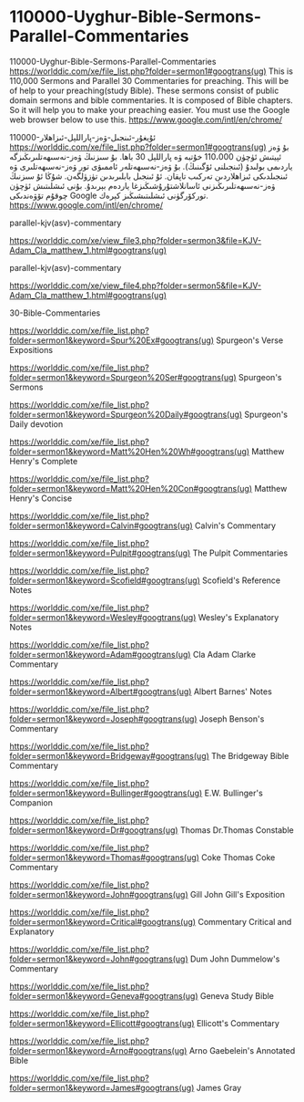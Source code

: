 # 110000-Uyghur-Bible-Sermons-Parallel-Commentaries
110000-Uyghur-Bible-Sermons-Parallel-Commentaries
https://worlddic.com/xe/file_list.php?folder=sermon1#googtrans(ug) 
This is 110,000 Sermons and Parallel 30 Commentaries for preaching. 
This will be of help to your preaching(study Bible). 
These sermons consist of public domain sermons and bible commentaries. 
It is composed of Bible chapters. 
So it will help you to make your preaching easier.
You must use the Google web browser below to use this.
https://www.google.com/intl/en/chrome/

110000-ئۇيغۇر-ئىنجىل-ۋەز-پاراللېل-ئىزاھلار
https://worlddic.com/xe/file_list.php?folder=sermon1#googtrans(ug)
بۇ ۋەز ئېيتىش ئۈچۈن 110،000 خۇتبە ۋە پاراللېل 30 باھا.
بۇ سىزنىڭ ۋەز-نەسىھەتلىرىڭىزگە ياردىمى بولىدۇ (ئىنجىلنى ئۆگىنىڭ).
بۇ ۋەز-نەسىھەتلەر ئاممىۋى تور ۋەز-نەسىھەتلىرى ۋە ئىنجىلدىكى ئىزاھلاردىن تەركىب تاپقان.
ئۇ ئىنجىل بابلىرىدىن تۈزۈلگەن.
شۇڭا ئۇ سىزنىڭ ۋەز-نەسىھەتلىرىڭىزنى ئاسانلاشتۇرۇشىڭىزغا ياردەم بېرىدۇ.
بۇنى ئىشلىتىش ئۈچۈن چوقۇم تۆۋەندىكى Google توركۆرگۈنى ئىشلىتىشىڭىز كېرەك.
https://www.google.com/intl/en/chrome/


parallel-kjv(asv)-commentary

https://worlddic.com/xe/view_file3.php?folder=sermon3&file=KJV-Adam_Cla_matthew_1.html#googtrans(ug) 

parallel-kjv(asv)-commentary

https://worlddic.com/xe/view_file4.php?folder=sermon5&file=KJV-Adam_Cla_matthew_1.html#googtrans(ug)

30-Bible-Commentaries

 https://worlddic.com/xe/file_list.php?folder=sermon1&keyword=Spur%20Ex#googtrans(ug) Spurgeon's Verse Expositions 
 
 https://worlddic.com/xe/file_list.php?folder=sermon1&keyword=Spurgeon%20Ser#googtrans(ug) Spurgeon's Sermons 
 
 https://worlddic.com/xe/file_list.php?folder=sermon1&keyword=Spurgeon%20Daily#googtrans(ug) Spurgeon's Daily devotion 
 
 https://worlddic.com/xe/file_list.php?folder=sermon1&keyword=Matt%20Hen%20Wh#googtrans(ug) Matthew Henry's Complete 
 
 https://worlddic.com/xe/file_list.php?folder=sermon1&keyword=Matt%20Hen%20Con#googtrans(ug) Matthew Henry's Concise 


 https://worlddic.com/xe/file_list.php?folder=sermon1&keyword=Calvin#googtrans(ug) Calvin's Commentary  
 
 https://worlddic.com/xe/file_list.php?folder=sermon1&keyword=Pulpit#googtrans(ug) The Pulpit Commentaries 
 
 https://worlddic.com/xe/file_list.php?folder=sermon1&keyword=Scofield#googtrans(ug) Scofield's Reference Notes  
 
 https://worlddic.com/xe/file_list.php?folder=sermon1&keyword=Wesley#googtrans(ug) Wesley's Explanatory Notes 
 
 https://worlddic.com/xe/file_list.php?folder=sermon1&keyword=Adam#googtrans(ug) Cla Adam Clarke Commentary 
 

 https://worlddic.com/xe/file_list.php?folder=sermon1&keyword=Albert#googtrans(ug) Albert Barnes' Notes 
 
 https://worlddic.com/xe/file_list.php?folder=sermon1&keyword=Joseph#googtrans(ug) Joseph Benson's Commentary 
 
 https://worlddic.com/xe/file_list.php?folder=sermon1&keyword=Bridgeway#googtrans(ug) The Bridgeway Bible Commentary 
 
 https://worlddic.com/xe/file_list.php?folder=sermon1&keyword=Bullinger#googtrans(ug) E.W. Bullinger's Companion 
 
 https://worlddic.com/xe/file_list.php?folder=sermon1&keyword=Dr#googtrans(ug) Thomas Dr.Thomas Constable 
 
 
 https://worlddic.com/xe/file_list.php?folder=sermon1&keyword=Thomas#googtrans(ug) Coke Thomas Coke Commentary 
 
 https://worlddic.com/xe/file_list.php?folder=sermon1&keyword=John#googtrans(ug) Gill John Gill's Exposition 
 
 https://worlddic.com/xe/file_list.php?folder=sermon1&keyword=Critical#googtrans(ug) Commentary Critical and Explanatory 
 
 https://worlddic.com/xe/file_list.php?folder=sermon1&keyword=John#googtrans(ug) Dum John Dummelow's Commentary 
 
 https://worlddic.com/xe/file_list.php?folder=sermon1&keyword=Geneva#googtrans(ug) Geneva Study Bible 
 
 
 https://worlddic.com/xe/file_list.php?folder=sermon1&keyword=Ellicott#googtrans(ug) Ellicott's Commentary 
 
 https://worlddic.com/xe/file_list.php?folder=sermon1&keyword=Arno#googtrans(ug) Arno Gaebelein's Annotated Bible 
 
 https://worlddic.com/xe/file_list.php?folder=sermon1&keyword=James#googtrans(ug) James Gray 
 
 
